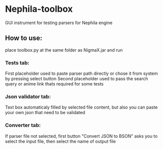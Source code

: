 # Nephila-toolbox
GUI instrument for testing parsers for Nephila engine

## How to use:
place toolbox.py at the same folder as NigmaX.jar and run

### Tests tab:
  First placeholder used to paste parser path directly or chose it from system by pressing select button
  Second placeholder used to pass the search query or anime link thats required for some tests

### Json validator tab:
  Text box automaticaly filled by selected file content, but also you can paste your own json that need to be validated

### Converter tab:
  If parser file not selected, first button "Convert JSON to BSON" asks you to select the input file, then select the name of output file
